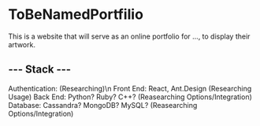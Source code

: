 # ToBeNamedPortfilio
This is a website that will serve as an online portfolio for ..., to display their artwork. 

## --- Stack ---
Authentication: (Researching)\n
Front End: React, Ant.Design (Researching Usage)
Back End: Python? Ruby? C++? (Reasearching Options/Integration)
Database: Cassandra? MongoDB? MySQL? (Reasearching Options/Integration)
